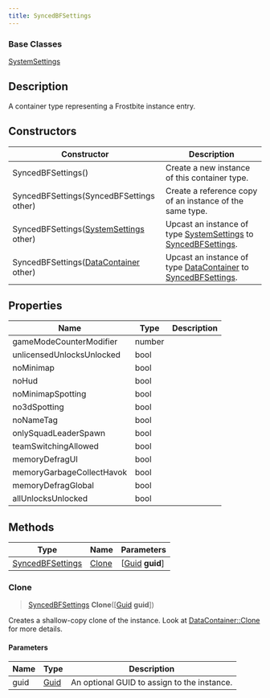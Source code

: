 ```yaml
---
title: SyncedBFSettings
---
```

### Base Classes

[SystemSettings](SystemSettings)

## Description

A container type representing a Frostbite instance entry.

## Constructors

| Constructor                                                                 | Description                                                                                                             |
| --------------------------------------------------------------------------- | ----------------------------------------------------------------------------------------------------------------------- |
| SyncedBFSettings()                                                          | Create a new instance of this container type.                                                                           |
| SyncedBFSettings(SyncedBFSettings other)                                    | Create a reference copy of an instance of the same type.                                                                |
| SyncedBFSettings([SystemSettings](SystemSettings) other)                    | Upcast an instance of type [SystemSettings](SystemSettings) to [SyncedBFSettings](SyncedBFSettings).                    |
| SyncedBFSettings([DataContainer](/vext/ref/shared/class/datacontainer) other) | Upcast an instance of type [DataContainer](/vext/ref/shared/class/datacontainer) to [SyncedBFSettings](SyncedBFSettings). |

## Properties

| Name                      | Type   | Description |
| ------------------------- | ------ | ----------- |
| gameModeCounterModifier   | number |             |
| unlicensedUnlocksUnlocked | bool   |             |
| noMinimap                 | bool   |             |
| noHud                     | bool   |             |
| noMinimapSpotting         | bool   |             |
| no3dSpotting              | bool   |             |
| noNameTag                 | bool   |             |
| onlySquadLeaderSpawn      | bool   |             |
| teamSwitchingAllowed      | bool   |             |
| memoryDefragUI            | bool   |             |
| memoryGarbageCollectHavok | bool   |             |
| memoryDefragGlobal        | bool   |             |
| allUnlocksUnlocked        | bool   |             |

## Methods

| Type                                 | Name            | Parameters                                     |
| ------------------------------------ | --------------- | ---------------------------------------------- |
| [SyncedBFSettings](SyncedBFSettings) | [Clone](#clone) | \[[Guid](/vext/ref/shared/class/guid) **guid**\] |

### Clone

> [SyncedBFSettings](SyncedBFSettings) **Clone**(\[[Guid](/vext/ref/shared/class/guid) **guid**\])

Creates a shallow-copy clone of the instance. Look at [DataContainer::Clone](/vext/ref/shared/class/datacontainer#clone) for more details.

#### Parameters

| Name | Type         | Description                                 |
| ---- | ------------ | ------------------------------------------- |
| guid | [Guid](Guid) | An optional GUID to assign to the instance. |
